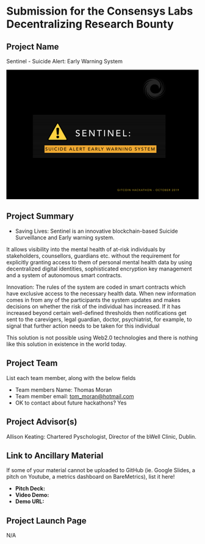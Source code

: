 # Submission for the Consensys Labs Decentralizing Research Bounty

## Project Name
Sentinel - Suicide Alert: Early Warning System

![](Sentinel-landing.png)

## Project Summary
- Saving Lives: Sentinel is an innovative blockchain-based Suicide Surveillance and Early warning system. 

It allows visibility into the mental health of at-risk individuals by stakeholders, counsellors, guardians etc. without the requirement for explicitly granting access to them of personal mental health data by using decentralized digital identities, sophisticated encryption key management and a system of autonomous smart contracts. 

Innovation: The rules of the system are coded in smart contracts which have exclusive access to the necessary health data. When new information comes in from any of the participants the system updates and makes decisions on whether the risk of the individual has increased. If it has increased beyond certain well-defined thresholds then notifications get sent to the carevigers, legal guardian, doctor, psychiatrist, for example, to signal that further action needs to be taken for this individual  

 This solution is not possible using Web2.0 technologies and there is nothing like this solution in existence in the world today. 


## Project Team
List each team member, along with the below fields

* Team members Name: Thomas Moran
* Team member email: tom_moran@hotmail.com
* OK to contact about future hackathons? Yes

## Project Advisor(s)
Allison Keating: Chartered Pyschologist, Director of the bWell Clinic, Dublin. 

## Link to Ancillary Material
If some of your material cannot be uploaded to GitHub (ie. Google Slides, a pitch on Youtube, a metrics dashboard on BareMetrics), list it here!

- **Pitch Deck:**
- **Video Demo:**
- **Demo URL:**

## Project Launch Page
N/A 
